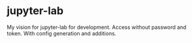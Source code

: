 # jupyter-lab
My vision for jupyter-lab for development. Access without password and token. With config generation and additions.

